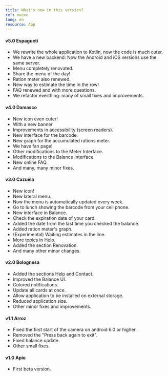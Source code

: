 ```yaml
---
title: What's new in this version?
ref: nuevo
lang: en
resource: App
---
```


#### **v5.0 Espagueti**
* We rewrite the whole application to Kotlin, now the code is much cuter.
* We have a new backend: Now the Android and iOS versions use the same server.
* Menu completely renovated.
* Share the menu of the day!
* Ration meter also renewed.
* New way to estimate the time in the row!
* FAQ renewed and with more questions.
* We refactor everthing: many of small fixes and improvements.

#### **v4.0 Damasco**
* New icon even cuter!
* With a new banner.
* Improvements in accessibility (screen readers).
* New interface for the barcode.
* New graph for the accumulated rations meter.
* We have fan page!
* Other modifications to the Meter Interface.
* Modifications to the Balance Interface.
* New online FAQ.
* And many, many minor fixes.

#### **v3.0 Cazuela**
* New icon!
* New lateral menu.
* Now the menu is automatically updated every week.
* Go to lunch showing the barcode from your cell phone.
* New interface in Balance.
* Check the expiration date of your card.
* Added the date from the last time you checked the balance.
* Added ration meter's graph.
* (Experimental) Waiting estimates in the line.
* More topics in Help.
* Added the section Renovation.
* And many other minor changes.

#### **v2.0 Bolognesa**
* Added the sections Help and Contact.
* Improved the Balance UI.
* Colored notifications.
* Update all cards at once.
* Allow application to be installed on external storage.
* Reduced application size.
* Other minor fixes and improvements.

#### **v1.1 Arroz**
* Fixed the first start of the camera on android 6.0 or higher.
* Removed the "Press back again to exit".
* Fixed balance update.
* Other small fixes.

#### **v1.0 Apio**
* First beta version.
